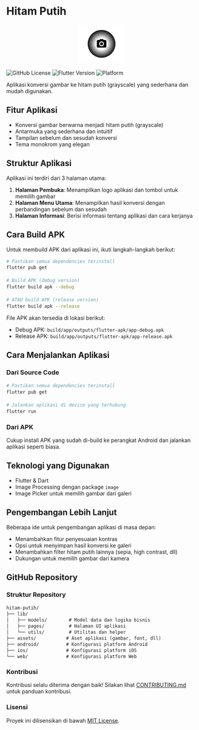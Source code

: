 # Hitam Putih

<p align="center">
  <img src="assets/logo.png" alt="Hitam Putih Logo" width="120"/>
</p>

![GitHub License](https://img.shields.io/github/license/gerrymoeis/hitam-putih)
![Flutter Version](https://img.shields.io/badge/flutter-3.7.2-blue)
![Platform](https://img.shields.io/badge/platform-android%20%7C%20ios%20%7C%20web-lightgrey)

Aplikasi konversi gambar ke hitam putih (grayscale) yang sederhana dan mudah digunakan.

## Fitur Aplikasi

- Konversi gambar berwarna menjadi hitam putih (grayscale)
- Antarmuka yang sederhana dan intuitif
- Tampilan sebelum dan sesudah konversi
- Tema monokrom yang elegan

## Struktur Aplikasi

Aplikasi ini terdiri dari 3 halaman utama:

1. **Halaman Pembuka**: Menampilkan logo aplikasi dan tombol untuk memilih gambar
2. **Halaman Menu Utama**: Menampilkan hasil konversi dengan perbandingan sebelum dan sesudah
3. **Halaman Informasi**: Berisi informasi tentang aplikasi dan cara kerjanya

## Cara Build APK

Untuk membuild APK dari aplikasi ini, ikuti langkah-langkah berikut:

```bash
# Pastikan semua dependencies terinstall
flutter pub get

# Build APK (debug version)
flutter build apk --debug

# ATAU build APK (release version)
flutter build apk --release
```

File APK akan tersedia di lokasi berikut:
- Debug APK: `build/app/outputs/flutter-apk/app-debug.apk`
- Release APK: `build/app/outputs/flutter-apk/app-release.apk`

## Cara Menjalankan Aplikasi

### Dari Source Code

```bash
# Pastikan semua dependencies terinstall
flutter pub get

# Jalankan aplikasi di device yang terhubung
flutter run
```

### Dari APK

Cukup install APK yang sudah di-build ke perangkat Android dan jalankan aplikasi seperti biasa.

## Teknologi yang Digunakan

- Flutter & Dart
- Image Processing dengan package `image`
- Image Picker untuk memilih gambar dari galeri

## Pengembangan Lebih Lanjut

Beberapa ide untuk pengembangan aplikasi di masa depan:

- Menambahkan fitur penyesuaian kontras
- Opsi untuk menyimpan hasil konversi ke galeri
- Menambahkan filter hitam putih lainnya (sepia, high contrast, dll)
- Dukungan untuk memilih gambar dari kamera

## GitHub Repository

### Struktur Repository

```
hitam-putih/
├── lib/
│   ├── models/        # Model data dan logika bisnis
│   ├── pages/         # Halaman UI aplikasi
│   └── utils/         # Utilitas dan helper
├── assets/           # Aset aplikasi (gambar, font, dll)
├── android/          # Konfigurasi platform Android
├── ios/              # Konfigurasi platform iOS
└── web/              # Konfigurasi platform Web
```

### Kontribusi

Kontribusi selalu diterima dengan baik! Silakan lihat [CONTRIBUTING.md](CONTRIBUTING.md) untuk panduan kontribusi.

### Lisensi

Proyek ini dilisensikan di bawah [MIT License](LICENSE).
